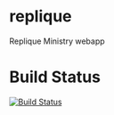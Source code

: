 # replique 
Replique Ministry webapp

# Build Status 
[![Build Status](https://travis-ci.org/yoanes/replique.svg?branch=master)](https://travis-ci.org/yoanes/replique)

